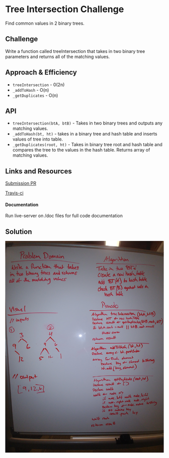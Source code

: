 # Tree Intersection Challenge

Find common values in 2 binary trees.

## Challenge

Write a function called treeIntersection that takes in two binary tree parameters and returns all of the matching values.

## Approach & Efficiency
* `treeIntersection` - 0(2n)
* `_addToHash` - O(n)
* `_getDuplicates` - O(n)

## API
* `treeIntersection(btA, btB)` - Takes in two binary trees and outputs any matching values.
* `_addToHash(bt, ht)` - takes in a binary tree and hash table and inserts values of tree into table.
* `_getDuplicates(root, ht)` - Takes in binary tree root and hash table and compares the tree to the values in the hash table. Returns array of matching values. 

## Links and Resources

[Submission PR](https://github.com/tskyles-401-advanced-javascript/data-structures-and-algorithims/pull/21)

[Travis-ci](https://travis-ci.com/tskyles-401-advanced-javascript/data-structures-and-algorithims)

#### Documentation
Run live-server on /doc files for full code documentation

## Solution

![](../assets/32-treeIntersection.jpg)

